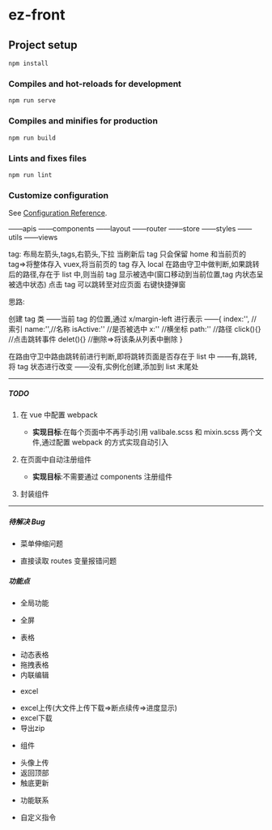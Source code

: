 # ez-front

## Project setup

```
npm install
```

### Compiles and hot-reloads for development

```
npm run serve
```

### Compiles and minifies for production

```
npm run build
```

### Lints and fixes files

```
npm run lint
```

### Customize configuration

See [Configuration Reference](https://cli.vuejs.org/config/).

——apis
——components
——layout
——router
——store
——styles
——utils
——views

tag:
布局左箭头,tags,右箭头,下拉
当刷新后 tag 只会保留 home 和当前页的 tag=>将整体存入 vuex,将当前页的 tag 存入 local
在路由守卫中做判断,如果跳转后的路径,存在于 list 中,则当前 tag 显示被选中(窗口移动到当前位置,tag 内状态呈被选中状态)
点击 tag 可以跳转至对应页面
右键快捷弹窗

思路:

创建 tag 类
——当前 tag 的位置,通过 x/margin-left 进行表示
——{
index:'', //索引
name:'',//名称
isActive:'' //是否被选中
x:'' //横坐标
path:'' //路径
click(){} //点击跳转事件
delet(){} //删除=>将该条从列表中删除
}

在路由守卫中路由跳转前进行判断,即将跳转页面是否存在于 list 中
——有,跳转,将 tag 状态进行改变
——没有,实例化创建,添加到 list 末尾处

---

##### TODO

1. 在 vue 中配置 webpack

   - **实现目标**:在每个页面中不再手动引用 valibale.scss 和 mixin.scss 两个文件,通过配置 webpack 的方式实现自动引入

2. 在页面中自动注册组件

   - **实现目标**:不需要通过 components 注册组件

3. 封装组件

---

##### 待解决 Bug

- 菜单伸缩问题

* 直接读取 routes 变量报错问题

##### 功能点
+ 全局功能
* 全屏

+ 表格
* 动态表格
* 拖拽表格
* 内联编辑

+ excel
* excel上传(大文件上传下载=>断点续传=>进度显示)
* excel下载
* 导出zip

+ 组件
* 头像上传
* 返回顶部
* 触底更新

+ 功能联系
* 自定义指令
